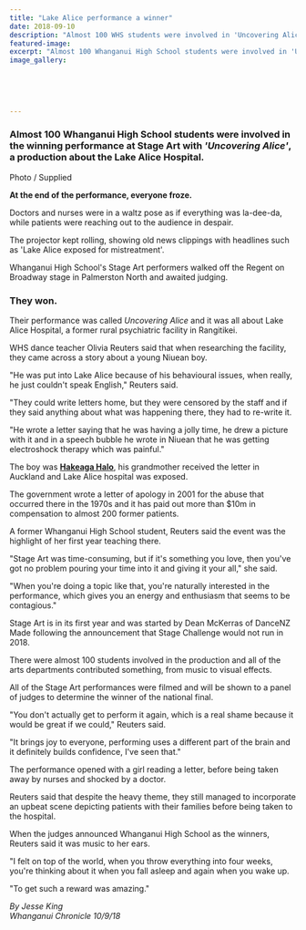 ```yaml
---
title: "Lake Alice performance a winner"
date: 2018-09-10
description: "Almost 100 WHS students were involved in 'Uncovering Alice', a production about the Lake Alice Hospital..."
featured-image: 
excerpt: "Almost 100 Whanganui High School students were involved in 'Uncovering Alice', a production about the Lake Alice Hospital."
image_gallery:
    
    
    
    
    
---
```


<h3><span>Almost 100 Whanganui High School students were involved in the winning performance at Stage Art with&nbsp;<em>'Uncovering Alice'</em>, a production about the Lake Alice Hospital. <br /></span></h3>
<p><span>Photo / Supplied</span></p>
<p class="element element-paragraph"><strong>At the end of the performance, everyone froze.</strong></p>
<p class="element element-paragraph">Doctors and nurses were in a waltz pose as if everything was la-dee-da, while patients were reaching out to the audience in despair.</p>
<p class="element element-paragraph">The projector kept rolling, showing old news clippings with headlines such as 'Lake Alice exposed for mistreatment'.</p>
<p class="element element-paragraph">Whanganui High School's Stage Art performers walked off the Regent on Broadway stage in Palmerston North and awaited judging.</p>
<h3 class="element element-paragraph">They won.</h3>
<p class="element element-paragraph">Their performance was called&nbsp;<em>Uncovering Alice</em>&nbsp;and it was all about Lake Alice Hospital, a former rural psychiatric facility in Rangitikei.</p>
<p class="element element-paragraph">WHS dance teacher Olivia Reuters said that when researching the facility, they came across a story about a young Niuean boy.</p>
<p class="element element-paragraph">"He was put into Lake Alice because of his behavioural issues, when really, he just couldn't speak English," Reuters said.</p>
<p class="element element-paragraph">"They could write letters home, but they were censored by the staff and if they said anything about what was happening there, they had to re-write it.</p>
<p class="element element-paragraph">"He wrote a letter saying that he was having a jolly time, he drew a picture with it and in a speech bubble he wrote in Niuean that he was getting electroshock therapy which was painful."</p>
<p class="element element-paragraph">The boy was&nbsp;<strong><a href="https://www.nzherald.co.nz/nz/news/article.cfm?c_id=1&amp;objectid=224779" target="_blank">Hakeaga Halo</a></strong>, his grandmother received the letter in Auckland and Lake Alice hospital was exposed.</p>
<p class="element element-paragraph">The government wrote a letter of apology in 2001 for the abuse that occurred there in the 1970s and it has paid out more than $10m in compensation to almost 200 former patients.</p>
<p class="element element-paragraph">A former Whanganui High School student, Reuters said the event was the highlight of her first year teaching there.</p>
<p class="element element-paragraph">"Stage Art was time-consuming, but if it's something you love, then you've got no problem pouring your time into it and giving it your all," she said.</p>
<p class="element element-paragraph">"When you're doing a topic like that, you're naturally interested in the performance, which gives you an energy and enthusiasm that seems to be contagious."</p>
<p class="element element-paragraph">Stage Art is in its first year and was started by Dean McKerras of DanceNZ Made following the announcement that Stage Challenge would not run in 2018.</p>
<p class="element element-paragraph">There were almost 100 students involved in the production and all of the arts departments contributed something, from music to visual effects.</p>
<p class="element element-paragraph">All of the Stage Art performances were filmed and will be shown to a panel of judges to determine the winner of the national final.</p>
<p class="element element-paragraph">"You don't actually get to perform it again, which is a real shame because it would be great if we could," Reuters said.</p>
<p class="element element-paragraph">"It brings joy to everyone, performing uses a different part of the brain and it definitely builds confidence, I've seen that."</p>
<p class="element element-paragraph">The performance opened with a girl reading a letter, before being taken away by nurses and shocked by a doctor.</p>
<p class="element element-paragraph">Reuters said that despite the heavy theme, they still managed to incorporate an upbeat scene depicting patients with their families before being taken to the hospital.</p>
<p class="element element-paragraph">When the judges announced Whanganui High School as the winners, Reuters said it was music to her ears.</p>
<p class="element element-paragraph">"I felt on top of the world, when you throw everything into four weeks, you're thinking about it when you fall asleep and again when you wake up.</p>
<p class="element element-paragraph">"To get such a reward was amazing."</p>
<p><em>By Jesse King<br />Whanganui Chronicle 10/9/18</em></p>

